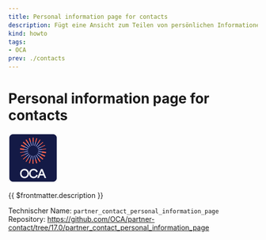```yaml
---
title: Personal information page for contacts
description: Fügt eine Ansicht zum Teilen von persönlichen Informationen hinzu.
kind: howto
tags:
- OCA
prev: ./contacts
---
```

# Personal information page for contacts
![icon_oca_app](attachments/icon_oca_app.png)

{{ $frontmatter.description }}

Technischer Name: `partner_contact_personal_information_page`\
Repository: <https://github.com/OCA/partner-contact/tree/17.0/partner_contact_personal_information_page>
